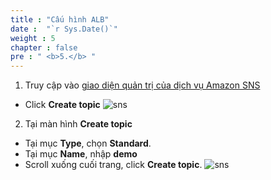 ```yaml
---
title : "Cấu hình ALB"
date :  "`r Sys.Date()`" 
weight : 5
chapter : false
pre : " <b>5.</b> "
---
```


1.  Truy cập vào [giao diện quản trị của dịch vụ Amazon SNS](https://us-east-1.console.aws.amazon.com/sns)
  + Click **Create topic**
  ![sns](/images/sns/001.png)

2. Tại màn hình **Create topic**
  + Tại mục **Type**, chọn **Standard**.
  + Tại mục **Name**, nhập **demo**
  + Scroll xuống cuối trang, click **Create topic**.
  ![sns](/images/sns/002.png)